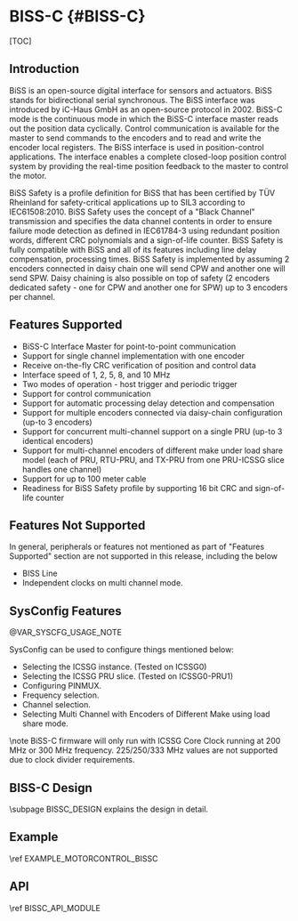 # BISS-C {#BISS-C}

[TOC]

## Introduction

BiSS is an open-source digital interface for sensors and actuators. BiSS stands for bidirectional serial synchronous. The BiSS interface was introduced by iC-Haus GmbH as an open-source protocol in 2002. BiSS-C mode is the continuous mode in which the BiSS-C interface master reads out the position data cyclically. Control communication is available for the master to send commands to the encoders and to read and write the encoder local registers. The BiSS interface is used in position-control applications. The interface enables a complete closed-loop position control system by providing the real-time position feedback to the master to control the motor.

BiSS Safety is a profile definition for BiSS that has been certified by TÜV Rheinland for safety-critical applications up to SIL3 according to IEC61508:2010. BiSS Safety uses the concept of a "Black Channel" transmission and specifies the data channel contents in order to ensure failure mode detection as defined in IEC61784-3 using redundant position words, different CRC polynomials and a sign-of-life counter. BiSS Safety is fully compatible with BiSS and all of its features including line delay compensation, processing times. BiSS Safety is implemented by assuming 2 encoders connected in daisy chain one will send CPW and another one will send SPW. Daisy chaining is also possible on top of safety (2 encoders dedicated safety - one for CPW and another one for SPW) up to 3 encoders per channel.

## Features Supported

   -  BiSS-C Interface Master for point-to-point communication
   -  Support for single channel implementation with one encoder
   -  Receive on-the-fly CRC verification of position and control data
   -  Interface speed of 1, 2, 5, 8, and 10 MHz
   -  Two modes of operation - host trigger and periodic trigger
   -  Support for control communication
   -  Support for automatic processing delay detection and compensation
   -  Support for multiple encoders connected via daisy-chain configuration (up-to 3 encoders)
   -  Support for concurrent multi-channel support on a single PRU (up-to 3 identical encoders)
   -  Support for multi-channel encoders of different make under load share model (each of PRU, RTU-PRU, and TX-PRU from one PRU-ICSSG slice handles one channel)
   -  Support for up to 100 meter cable
   -  Readiness for BiSS Safety profile by supporting 16 bit CRC and sign-of-life counter

## Features Not Supported

In general, peripherals or features not mentioned as part of "Features Supported" section are not
supported in this release, including the below
-  BISS Line
-  Independent clocks on multi channel mode.

## SysConfig Features

@VAR_SYSCFG_USAGE_NOTE

SysConfig can be used to configure things mentioned below:
- Selecting the ICSSG instance. (Tested on ICSSG0)
- Selecting the ICSSG PRU slice. (Tested on ICSSG0-PRU1)
- Configuring PINMUX.
- Frequency selection.
- Channel selection.
- Selecting Multi Channel with Encoders of Different Make using load share mode.

\note BiSS-C firmware will only run with ICSSG Core Clock running at 200 MHz or 300 MHz frequency. 225/250/333 MHz values are not supported due to clock divider requirements.

## BISS-C Design

\subpage BISSC_DESIGN explains the design in detail.

## Example
\ref EXAMPLE_MOTORCONTROL_BISSC

## API
\ref BISSC_API_MODULE

